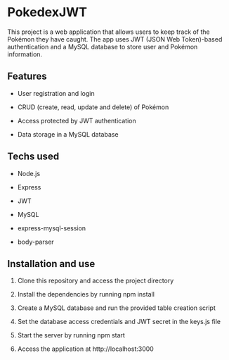# PokedexJWT

This project is a web application that allows users to keep track of the Pokémon they have caught. The app uses JWT (JSON Web Token)-based authentication and a MySQL database to store user and Pokémon information.

## Features
- User registration and login

- CRUD (create, read, update and delete) of Pokémon

- Access protected by JWT authentication

- Data storage in a MySQL database

## Techs used
- Node.js

- Express

- JWT

- MySQL

- express-mysql-session

- body-parser

## Installation and use
1. Clone this repository and access the project directory

2. Install the dependencies by running npm install

3. Create a MySQL database and run the provided table creation script

4. Set the database access credentials and JWT secret in the keys.js file

5. Start the server by running npm start

6. Access the application at http://localhost:3000
